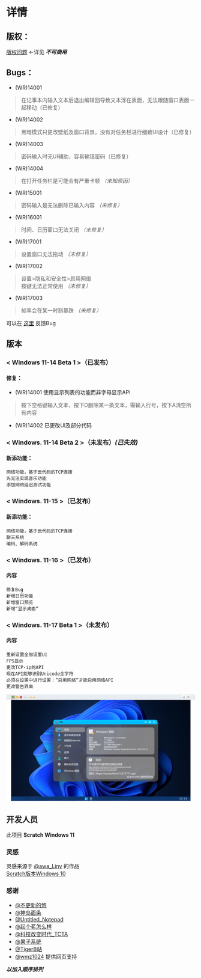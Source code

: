 # 详情

## 版权：
[版权问题](https://answers.microsoft.com/zh-hans/windows/forum/all/scratch-powered-windows10-copyrights/a5727623-84f3-46c5-acef-df7764ad2ede)  ←详见 ***不可商用***

## Bugs：
 * (WR)14001 
 >在记事本内输入文本后退出编辑回导致文本浮在表面，无法跟随窗口表面一起移动（已修复）
 * (WR)14002
 >黑暗模式只更改壁纸及窗口背景，没有对任务栏进行细致UI设计（已修复）
 * (WR)14003
 >密码输入时无UI辅助，容易输错密码（已修复）
 * (WR)14004
 >在打开任务栏是可能会有严重卡顿 *（未知原因）*
 * (WR)15001
 >密码输入是无法删除已输入内容 *（未修复）*
 * (WR)16001
 >时间、日历窗口无法关闭 *（未修复）*
 * (WR)17001
 >设置窗口无法拖动 *（未修复）*
 * (WR)17002
 >设置>隐私和安全性>启用网络  
 按键无法正常使用 *（未修复）*
 * (WR)17003
 >帧率会在某一时刻暴跌 *（未修复）*

可以在 [这里](https://scratchwin11.877771.xyz/msg) 反馈Bug
## 版本
### < Windows 11-14 Beta 1 >（已发布）
#### 修复：
 * (WR)14001
使用显示列表的功能而非字母显示API   
>按下空格键输入文本，按下D删除某一条文本，需输入行号，按下A清空所有内容

 
 * (WR)14002
已更改UI及部分代码

### < Windows. 11-14 Beta 2 >（未发布）*(已失效)*
#### 新添功能：
    网络功能，基于云代码的TCP连接 
    先无法实现音乐功能  
    添加网络延迟测试功能  

### < Windows. 11-15 >（已发布）
#### 新添功能：
    网络功能，基于云代码的TCP连接   
    聊天系统
    编码、解码系统

### < Windows. 11-16 >（已发布）
#### 内容
    修复Bug
    新增日历功能
    新增窗口预览
    新增“显示桌面”
### < Windows. 11-17 Beta 1 >（未发布）
#### 内容
    重新设置全部设置UI
    FPS显示
    更改TCP-ip的API 
    现在API能够识别Unicode全字符
    必须在设置中进行设置：”启用网络“才能启用网络API
    更改警告界面
![Image](/assets/html/LEMON.files/latest_version.png "最新版本")

## 开发人员
此项目 **Scratch Windows 11**  

### 灵感
灵感来源于 [@awa_Liny](https://space.bilibili.com/678438347) 的作品  
[Scratch版本Windows 10](https://www.bilibili.com/video/BV1NK4y1s7Ui)  

### 感谢
* [@不更新的悠](https://space.bilibili.com/500301859)
* [@神岛面条](https://space.bilibili.com/1189800929)
* [@Untitled_Notepad](https://space.bilibili.com/453790717)
* [@起个茗怎么样](https://space.bilibili.com/551397484)
* [@科技改变时代_TCTA](https://space.bilibili.com/1433776051)
* [@果子系统](https://space.bilibili.com/196597575)
* [@TigerB站](https://space.bilibili.com/1198339569)
* [@wmz1024](https://space.bilibili.com/403083793/) 提供网页支持
    
 ***以加入顺序排列***
